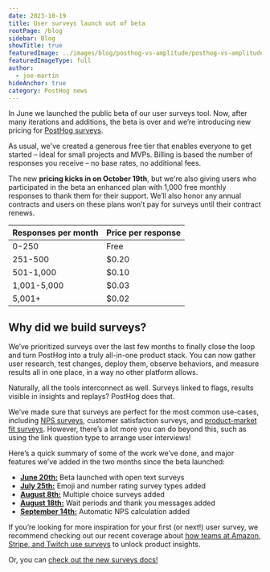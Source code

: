 ```yaml
---
date: 2023-10-19
title: User surveys launch out of beta
rootPage: /blog
sidebar: Blog
showTitle: true
featuredImage: ../images/blog/posthog-vs-amplitude/posthog-vs-amplitude.jpg
featuredImageType: full
author:
  - joe-martin
hideAnchor: true
category: PostHog news
---
```


In June we launched the public beta of our user surveys tool. Now, after many iterations and additions, the beta is over and we’re introducing new pricing for [PostHog surveys](/docs/surveys). 

As usual, we've created a generous free tier that enables everyone to get started – ideal for small projects and MVPs. Billing is based the number of responses you receive – no base rates, no additional fees.  

The new **pricing kicks in on October 19th**, but we're also giving users who participated in the beta an enhanced plan with 1,000 free monthly responses to thank them for their support. We’ll also honor any annual contracts and users on these plans won’t pay for surveys until their contract renews. 

| Responses per month | Price per response |
| --- | --- |
| 0-250 | Free |
| 251-500 | $0.20 |
| 501-1,000 | $0.10 |
| 1,001-5,000 | $0.03 |
| 5,001+ | $0.02 |

## Why did we build surveys?

We’ve prioritized surveys over the last few months to finally close the loop and turn PostHog into a truly all-in-one product stack. You can now gather user research, test changes, deploy them, observe behaviors, and measure results all in one place, in a way no other platform allows.

Naturally, all the tools interconnect as well. Surveys linked to flags, results visible in insights and replays? PostHog does that.

We’ve made sure that surveys are perfect for the most common use-cases, including [NPS surveys](/tutorials/nps-survey), customer satisfaction surveys, and [product-market fit surveys](/blog/measure-product-market-fit). However, there’s a lot more you can do beyond this, such as using the link question type to arrange user interviews!

Here’s a quick summary of some of the work we’ve done, and major features we’ve added in the two months since the beta launched:

- **[June 20th:](/changelog/2023#surveys-beta-released)** Beta launched with open text surveys
- **[July 25th:](/changelog/2023#emoji-and-number-surveys-types-released)** Emoji and number rating survey types added
- **[August 8th:](/changelog/2023#multiple-choice-surveys-released)** Multiple choice surveys added
- **[August 18th:](/changelog/2023#wait-periods-now-available-for-surveys)** Wait periods and thank you messages added
- **[September 14th:](/changelog/2023#automatic-nps-scoring-added-to-surveys)** Automatic NPS calculation added

If you’re looking for more inspiration for your first (or next!) user survey, we recommend checking out our recent coverage about [how teams at Amazon, Stripe, and Twitch use surveys](/blog/product-survey-questions) to unlock product insights. 

Or, you can [check out the new surveys docs!](/docs/surveys)
